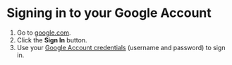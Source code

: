 # Signing in to your Google Account

1. Go to [google.com](https://www.google.com/).
2. Click the **Sign In** button.
3. Use your [Google Account credentials](/creating-a-google-account.md) \(username and password\) to sign in.




